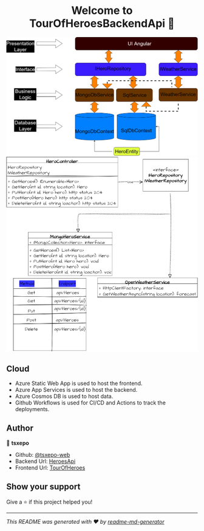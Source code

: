 <h1 align="center">Welcome to TourOfHeroesBackendApi 👋</h1>
<p>
</p>

![TourOfHeroes-Architecture](https://github.com/tsxepo-web/TourOfHeroesBackendApi/blob/master/TourOfHeroesArch.drawio.png)
![Design](https://github.com/tsxepo-web/TourOfHeroesBackendApi/blob/master/ApiDesign.drawio.png)

## Cloud

- Azure Static Web App is used to host the frontend.
- Azure App Services is used to host the backend.
- Azure Cosmos DB is used to host data.
- Github Workflows is used for CI/CD and Actions to track the deployments.

## Author

👤 **tsxepo**

- Github: [@tsxepo-web](https://github.com/tsxepo-web)
- Backend Url: [HeroesApi](https://tourofheroesbackendtjabane.azurewebsites.net/api/heroes)
- Frontend Url: [TourOfHeroes](https://salmon-tree-09b222d00.2.azurestaticapps.net/dashboard)

## Show your support

Give a ⭐️ if this project helped you!

---

_This README was generated with ❤️ by [readme-md-generator](https://github.com/kefranabg/readme-md-generator)_

